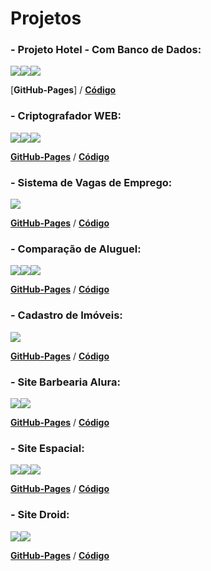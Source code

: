 # Projetos

<h3>- Projeto Hotel - Com Banco de Dados:</h3>
<div>
<img src="https://img.shields.io/badge/Java-ED8B00?style=for-the-badge&logo=openjdk&logoColor=white"><img src="https://img.shields.io/badge/Hibernate-59666C?style=for-the-badge&logo=Hibernate&logoColor=white"><img src="https://img.shields.io/badge/MySQL-005C84?style=for-the-badge&logo=mysql&logoColor=white">
</div>

[**GitHub-Pages**]   /    [**Código**](https://github.com/leonardoxavier11/Oracle-Next-Education/tree/main/Challenge(s)/03_hotel_alura_jpa)

<h3>- Criptografador WEB:</h3>
<div>
<img src="https://img.shields.io/badge/HTML5-E34F26?style=for-the-badge&logo=html5&logoColor=white"><img src="https://img.shields.io/badge/CSS3-1572B6?style=for-the-badge&logo=css3&logoColor=white"><img src="https://img.shields.io/badge/JavaScript-F7DF1E?style=for-the-badge&logo=javascript&logoColor=black">
</div>

[**GitHub-Pages**](https://leonardoxavier11.github.io/Oracle-Next-Education/Challenge%20ONE%20-%2001/01/index.html)   /    [**Código**](https://github.com/leonardoxavier11/Oracle-Next-Education/tree/main/Challenge%20ONE%20-%2001/01)

<h3>- Sistema de Vagas de Emprego:</h3>
<div>
<img src="https://img.shields.io/badge/JavaScript-F7DF1E?style=for-the-badge&logo=javascript&logoColor=black">
</div>

[**GitHub-Pages**](https://leonardoxavier11.github.io/onebitcode/JavaScript/E10%20-%20Sistema%20de%20Vagas%20de%20Emprego/Melhorando%20o%20Projeto/Melhorando%20o%20Projeto%20com%20o%20Uso%20do%20REDUCE%20(HOF)/index.html)   /    [**Código**](https://github.com/leonardoxavier11/onebitcode/tree/main/JavaScript/E10%20-%20Sistema%20de%20Vagas%20de%20Emprego/Melhorando%20o%20Projeto/Melhorando%20o%20Projeto%20com%20o%20Uso%20do%20REDUCE%20(HOF))

<h3>- Comparação de Aluguel:</h3>
<div>
<img src="https://img.shields.io/badge/HTML5-E34F26?style=for-the-badge&logo=html5&logoColor=white"><img src="https://img.shields.io/badge/CSS3-1572B6?style=for-the-badge&logo=css3&logoColor=white"><img src="https://img.shields.io/badge/JavaScript-F7DF1E?style=for-the-badge&logo=javascript&logoColor=black">
</div>

[**GitHub-Pages**](https://leonardoxavier11.github.io/MimoExercicios/Tipos%20e%20Compara%C3%A7%C3%B5es/pg_comparacao_aluguel.html)   /    [**Código**](https://github.com/leonardoxavier11/MimoExercicios/tree/main/Tipos%20e%20Compara%C3%A7%C3%B5es)

<h3>- Cadastro de Imóveis:</h3>
<div>
<img src="https://img.shields.io/badge/JavaScript-F7DF1E?style=for-the-badge&logo=javascript&logoColor=black">
</div>

[**GitHub-Pages**](https://leonardoxavier11.github.io/onebitcode/JavaScript/E8%20-%20Cadastro%20de%20Im%C3%B3veis/index.html)   /    [**Código**](https://github.com/leonardoxavier11/onebitcode/tree/main/JavaScript/E8%20-%20Cadastro%20de%20Im%C3%B3veis)

<h3>- Site Barbearia Alura:</h3>
<div>
<img src="https://img.shields.io/badge/HTML5-E34F26?style=for-the-badge&logo=html5&logoColor=white"><img src="https://img.shields.io/badge/CSS3-1572B6?style=for-the-badge&logo=css3&logoColor=white">
</div>

[**GitHub-Pages**](https://leonardoxavier11.github.io/Oracle-Next-Education/HTML5%20e%20CSS3%20parte%204%20avan%C3%A7ando%20no%20CSS/01%20-%20Marca%C3%A7%C3%A3o%20do%20Primeiro%20Texto/index.html)   /    [**Código**](https://github.com/leonardoxavier11/Oracle-Next-Education/tree/main/HTML5%20e%20CSS3%20parte%204%20avan%C3%A7ando%20no%20CSS/01%20-%20Marca%C3%A7%C3%A3o%20do%20Primeiro%20Texto)


<h3>- Site Espacial:</h3>
<div>
<img src="https://img.shields.io/badge/HTML5-E34F26?style=for-the-badge&logo=html5&logoColor=white"><img src="https://img.shields.io/badge/CSS3-1572B6?style=for-the-badge&logo=css3&logoColor=white"><img src="https://img.shields.io/badge/Bootstrap-563D7C?style=for-the-badge&logo=bootstrap&logoColor=white">
</div>

[**GitHub-Pages**](https://leonardoxavier11.github.io/onebitcode/Bootstrap/Aula%206%20-%20Apresenta%C3%A7%C3%A3o%20do%20Projeto%20Final/index.html)   /    [**Código**](https://github.com/leonardoxavier11/onebitcode/tree/main/Bootstrap/Aula%206%20-%20Apresenta%C3%A7%C3%A3o%20do%20Projeto%20Final)

<h3>- Site Droid:</h3>
<div>
<img src="https://img.shields.io/badge/HTML5-E34F26?style=for-the-badge&logo=html5&logoColor=white"><img src="https://img.shields.io/badge/CSS3-1572B6?style=for-the-badge&logo=css3&logoColor=white">
</div>

[**GitHub-Pages**](https://leonardoxavier11.github.io/Gustavo-Guanabara/exerc10/index.html)   /    [**Código**](https://github.com/leonardoxavier11/Gustavo-Guanabara/tree/main//exerc10)



